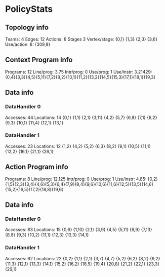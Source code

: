# PolicyStats
## Topology info
Teams:		4
Edges:		12
Actions:	8
Stages		3
Vertex/stage:	{0,1} {1,3} {2,3} {3,6} 
Use/action:	8: {309,8} 

## Context Program info
Programs:	12
Line/prog:	3.75
Intr/prog:	0
Use/prog:	1
Use/instr:	3.21429: {0,4}{3,3}{4,5}{5,11}{7,2}{8,2}{10,1}{11,2}{13,2}{14,5}{15,3}{17,1}{18,1}{19,3}

## Data info

### DataHandler 0
Accesses:	44
Locations:	14
{0,1} {1,1} {2,1} {3,11} {4,2} {5,7} {6,8} {7,1} {8,2} {9,3} {10,1} {11,4} {12,1} {13,1} 

### DataHandler 1
Accesses:	23
Locations:	12
{1,2} {4,2} {5,2} {6,3} {8,2} {9,1} {10,5} {11,1} {12,2} {16,1} {21,1} {26,1} 



## Action Program info
Programs:	8
Line/prog:	12.125
Intr/prog:	0
Use/prog:	1
Use/instr:	4.85: {0,2}{1,5}{2,3}{3,4}{4,6}{5,3}{6,4}{7,9}{8,4}{9,6}{10,6}{11,6}{12,5}{13,5}{14,6}{15,2}{16,5}{17,2}{18,8}{19,6}

## Data info

### DataHandler 0
Accesses:	83
Locations:	15
{0,6} {1,10} {2,1} {3,9} {4,5} {5,11} {6,9} {7,13} {8,6} {9,3} {10,2} {11,1} {12,3} {13,3} {14,1} 

### DataHandler 1
Accesses:	62
Locations:	22
{0,2} {1,1} {2,1} {3,7} {4,7} {5,2} {6,2} {8,2} {9,2} {11,3} {12,1} {13,3} {14,1} {15,2} {16,2} {18,5} {19,4} {20,8} {21,2} {22,1} {23,3} {26,1} 
